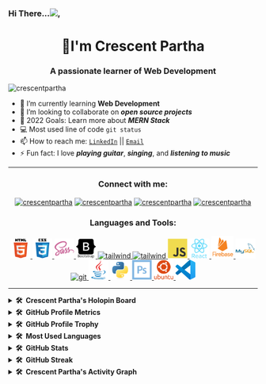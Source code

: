 ### Hi There...<img src="https://media.giphy.com/media/hvRJCLFzcasrR4ia7z/giphy.gif" width="15px">,

<h1 align="center">👋I'm Crescent Partha</h1>
<h3 align="center">A passionate learner of Web Development</h3>

<!-- --------------------------------------------------Profile Views---------------------------------------------------- -->

<!-- <p align="left">
  <a href="https://github.com/crescentpartha/">
    <img src="https://komarev.com/ghpvc/?username=crescentpartha" alt="visitors" />
  </a>
  <a href="https://leetcode.com/crescentpartha/">
    <img src="https://cp-logo.vercel.app/leetcode/crescentpartha" alt="Leet code rating" />
  </a>
  <a href="https://codeforces.com/profile/crescent_partha">
    <img src="https://raw.githubusercontent.com/crescent_partha/cf-stats/main/output/rating.svg" alt="Codeforces rating" />
  </a>
  <a href="https://stackoverflow.com/users/5921662/crescentpartha">
    <img alt="Stack Overflow reputation" src="https://img.shields.io/stackexchange/stackoverflow/r/5921662?color=orange&label=reputation&logo=stackoverflow">
  </a>
  <a href="https://github.com/crescentpartha?tab=followers">
    <img alt="GitHub followers" src="https://img.shields.io/github/followers/crescentpartha?color=green&logo=github">
  </a>
</p> -->

<!-- --------------------------------------------------Profile Views---------------------------------------------------- -->

<p align="left"> <img src="https://komarev.com/ghpvc/?username=crescentpartha&label=Profile%20views&color=0e75b6&style=flat" alt="crescentpartha" /> </p>

<!-- --------------------------------------------------GitHub Profile Trophy---------------------------------------------------- -->

<!-- <p align="left"> <a href="https://github.com/ryo-ma/github-profile-trophy"><img src="https://github-profile-trophy.vercel.app/?username=crescentpartha" alt="crescentpartha" /></a> </p> -->


- 🌱 I’m currently learning **Web Development**
- 👯 I’m looking to collaborate on ___open source projects___
- 🥅 2022 Goals: Learn more about ___MERN Stack___
- 💻 Most used line of code `git status`
- 📫 How to reach me: [`LinkedIn`](https://www.linkedin.com/in/crescent-deb-nath-partha/) || [`Email`](mailto:crescentpartha406@gmail.com)
- ⚡ Fun fact: I love ___playing guitar___, ___singing___, and ___listening to music___

<!-- ---------------------------------------------------Connect with me------------------------------------------------- -->
---
<h3 align="center">Connect with me:</h3>
<p align="center">
    <a href="https://www.linkedin.com/in/crescent-deb-nath-partha/" target="blank"><img align="center" src="https://raw.githubusercontent.com/rahuldkjain/github-profile-readme-generator/master/src/images/icons/Social/linked-in-alt.svg" alt="crescentpartha" height="30" width="40" /></a>
    <a href="https://www.facebook.com/crescentdebnath.partha.3/" target="blank"><img align="center" src="https://raw.githubusercontent.com/rahuldkjain/github-profile-readme-generator/master/src/images/icons/Social/facebook.svg" alt="crescentpartha" height="30" width="40" /></a>
    <a href="https://www.instagram.com/crescentpartha/" target="blank"><img align="center" src="https://raw.githubusercontent.com/rahuldkjain/github-profile-readme-generator/master/src/images/icons/Social/instagram.svg" alt="crescentpartha" height="30" width="40" /></a>
    <a href="https://twitter.com/crescentpartha/" target="blank"><img align="center" src="https://raw.githubusercontent.com/rahuldkjain/github-profile-readme-generator/master/src/images/icons/Social/twitter.svg" alt="crescentpartha" height="30" width="40" /></a>
</p>

<!-- --------------------------------------------------Languages and Tools---------------------------------------------- -->

<h3 align="center">Languages and Tools:</h3>
<p align="center"> 
    <a href="https://www.w3.org/html/" target="_blank" rel="noreferrer"> <img src="https://raw.githubusercontent.com/devicons/devicon/master/icons/html5/html5-original-wordmark.svg" alt="html5" width="40" height="40"/> </a> 
    <a href="https://www.w3schools.com/css/" target="_blank" rel="noreferrer"> <img src="https://raw.githubusercontent.com/devicons/devicon/master/icons/css3/css3-original-wordmark.svg" alt="css3" width="40" height="40"/> </a>  
    <a href="https://sass-lang.com" target="_blank" rel="noreferrer"> <img src="https://raw.githubusercontent.com/devicons/devicon/master/icons/sass/sass-original.svg" alt="sass" width="40" height="40"/> </a> 
    <a href="https://getbootstrap.com" target="_blank" rel="noreferrer"> <img src="https://raw.githubusercontent.com/devicons/devicon/master/icons/bootstrap/bootstrap-plain-wordmark.svg" alt="bootstrap" width="40" height="40"/> </a>
    <a href="https://tailwindcss.com/" target="_blank" rel="noreferrer"> <img src="https://www.vectorlogo.zone/logos/tailwindcss/tailwindcss-icon.svg" alt="tailwind" width="40" height="40"/> </a> 
    <a href="https://www.figma.com/" target="_blank" rel="noreferrer"> <img src="https://www.vectorlogo.zone/logos/figma/figma-icon.svg" alt="tailwind" width="40" height="40"/> </a> 
    <a href="https://developer.mozilla.org/en-US/docs/Web/JavaScript" target="_blank" rel="noreferrer"> <img src="https://raw.githubusercontent.com/devicons/devicon/master/icons/javascript/javascript-original.svg" alt="javascript" width="40" height="40"/> </a> 
    <a href="https://reactjs.org/" target="_blank" rel="noreferrer"> <img src="https://raw.githubusercontent.com/devicons/devicon/master/icons/react/react-original-wordmark.svg" alt="javascript" width="40" height="40"/> </a> 
    <a href="https://firebase.google.com/" target="_blank" rel="noreferrer"> <img src="https://raw.githubusercontent.com/devicons/devicon/master/icons/firebase/firebase-plain-wordmark.svg" alt="javascript" width="45" height="45"/> </a> 
    <a href="https://www.mysql.com/" target="_blank" rel="noreferrer"> <img src="https://raw.githubusercontent.com/devicons/devicon/master/icons/mysql/mysql-original-wordmark.svg" alt="mysql" width="40" height="40"/> </a> 
    <a href="https://git-scm.com/" target="_blank" rel="noreferrer"> <img src="https://www.vectorlogo.zone/logos/git-scm/git-scm-icon.svg" alt="git" width="40" height="40"/> </a> 
    <a href="https://www.java.com" target="_blank" rel="noreferrer"> <img src="https://raw.githubusercontent.com/devicons/devicon/master/icons/java/java-original.svg" alt="java" width="40" height="40"/> </a> 
    <a href="https://www.python.org" target="_blank" rel="noreferrer"> <img src="https://raw.githubusercontent.com/devicons/devicon/master/icons/python/python-original.svg" alt="python" width="40" height="40"/> </a> 
    <a href="https://www.photoshop.com/en" target="_blank" rel="noreferrer"> <img src="https://raw.githubusercontent.com/devicons/devicon/master/icons/photoshop/photoshop-line.svg" alt="photoshop" width="40" height="40"/> </a> 
    <!-- <a href="https://www.linux.org/" target="_blank" rel="noreferrer"> <img src="https://raw.githubusercontent.com/devicons/devicon/master/icons/linux/linux-original.svg" alt="linux" width="40" height="40"/> </a>  -->
    <a href="https://ubuntu.com/" target="_blank" rel="noreferrer"> <img src="https://raw.githubusercontent.com/devicons/devicon/master/icons/ubuntu/ubuntu-plain-wordmark.svg" alt="linux" width="40" height="40"/> </a> 
    <a href="https://code.visualstudio.com/" target="_blank"><img  alt="Visual Studio Code" width="40" src="https://raw.githubusercontent.com/github/explore/80688e429a7d4ef2fca1e82350fe8e3517d3494d/topics/visual-studio-code/visual-studio-code.png"/></a>
</p>

---

<!-- --------------------------------------------------@crescentpartha's Holopin Board---------------------------------------------------- -->

<details>
  <summary><b>🛠️&nbsp;&nbsp;Crescent Partha's Holopin Board</b></summary>
    <p align="center"> <a href="https://holopin.io/@crescentpartha"><img src="https://holopin.me/crescentpartha" alt="@crescentpartha's Holopin board" /></a> </p>
</details>

<!-- --------------------------------------------------GitHub Profile Metrics---------------------------------------------------- -->

<details>
  <summary><b>🛠️&nbsp;&nbsp;GitHub Profile Metrics</b></summary>
    <p align="center"> <a href="https://metrics.lecoq.io/crescentpartha"><img src="https://metrics.lecoq.io/crescentpartha" alt="crescentpartha" /></a> </p>
</details>

<!-- --------------------------------------------------GitHub Profile Trophy---------------------------------------------------- -->

<details>
  <summary><b>🛠️&nbsp;&nbsp;GitHub Profile Trophy</b></summary>
    <p align="center"> <a href="https://github.com/ryo-ma/github-profile-trophy"><img src="https://github-profile-trophy.vercel.app/?username=crescentpartha" alt="crescentpartha" /></a> </p>
</details>

<!-- ------------------------------------------------------Most Used Languages----------------------------------------------------- -->

<details>
  <summary><b>🛠️&nbsp;&nbsp;Most&nbsp;Used&nbsp;Languages</b></summary>
    <p align="center">
      <img src="https://github-readme-stats.vercel.app/api/top-langs?username=crescentpartha&show_icons=true&locale=en&layout=compact&theme=radical" alt="crescentpartha"/>
    </p>
</details>

<!-- ------------------------------------------------------GitHub Stats----------------------------------------------------- -->

<details>
  <summary><b>🛠️&nbsp;&nbsp;GitHub&nbsp;Stats</b></summary>
    <p align="center">
      <img src="https://github-readme-stats.vercel.app/api?username=crescentpartha&show_icons=true&locale=en&theme=radical" alt="crescentpartha"/>
    </p>
</details>

<!-- ------------------------------------------------------GitHub Streak----------------------------------------------------- -->

<details>
  <summary><b>🛠️&nbsp;&nbsp;GitHub&nbsp;Streak</b></summary>
    <p align="center">
      <img src="https://github-readme-streak-stats.herokuapp.com/?user=crescentpartha&theme=radical" alt="crescentpartha"/>
    </p>
</details>

<!-- ------------------------------------------------------Activity Graph----------------------------------------------------- -->

<details>
  <summary><b>🛠️&nbsp;&nbsp;Crescent Partha's&nbsp;Activity&nbsp;Graph</b></summary>

  [![Crescent Partha's github activity graph](https://activity-graph.herokuapp.com/graph?username=crescentpartha&theme=react-dark)](https://github.com/crescentpartha/github-readme-activity-graph)
</details>

<!-- --- -->

<!-- ------------------------------------------------------Competitive Programming Stats---------------------------------------------------- -->

<!-- <details>
  <summary><b>&#128200;&nbsp;&nbsp;Competitive&nbsp;Programming</b></summary>
    <details>
      <summary><b>🛠️&nbsp;&nbsp;LeetCode&nbsp;Stats</b></summary>
        <p align="center">
          <img height="273em" src="https://leetcard.jacoblin.cool/crescentpartha?theme=unicorn&font=Ubuntu&ext=contest" alt="crescentpartha"/>
        </p>
    </details>
    <details>
      <summary><b>🛠️&nbsp;&nbsp;Codeforces&nbsp;Stats</b></summary>
        <p align="center">
          <img height="273em" src="https://codeforces-stats-api.herokuapp.com/stats?username=crescent_partha&theme=2" alt="crescentpartha"/>
        </p>
    </details>
</details> -->

